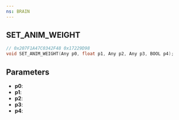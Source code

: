 ```yaml
---
ns: BRAIN
---
```

## SET_ANIM_WEIGHT

```c
// 0x207F1A47C0342F48 0x17229D98
void SET_ANIM_WEIGHT(Any p0, float p1, Any p2, Any p3, BOOL p4);
```


## Parameters
* **p0**: 
* **p1**: 
* **p2**: 
* **p3**: 
* **p4**: 

